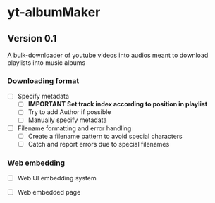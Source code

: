# yt-albumMaker
## Version 0.1
A bulk-downloader of youtube videos into audios meant to download playlists into music albums

### Downloading format
- [ ] Specify metadata
  - [ ] **IMPORTANT Set track index according to position in playlist**  
  - [ ] Try to add Author if possible
  - [ ] Manually specify metadata
- [ ] Filename formatting and error handling
  - [ ] Create a filename pattern to avoid special characters
  - [ ] Catch and report errors due to special filenames

### Web embedding
- [ ] Web UI embedding system
- [ ] Web embedded page

